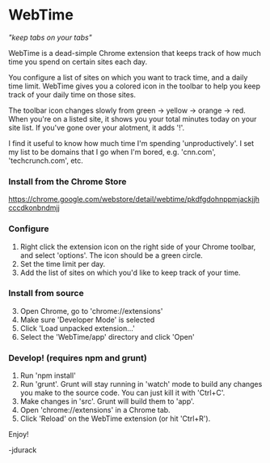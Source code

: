 WebTime
=======================

*"keep tabs on your tabs"*


WebTime is a dead-simple Chrome extension that keeps track of how much time you spend on certain sites each day.

You configure a list of sites on which you want to track time, and a daily time limit.  WebTime gives you a colored icon in the toolbar to help you keep track of your daily time on those sites.

The toolbar icon changes slowly from green -> yellow -> orange -> red.  When you're on a listed site, it shows you your total minutes today on your site list.  If you've gone over your alotment, it adds '!'.

I find it useful to know how much time I'm spending 'unproductively'.  I set my list to be domains that I go when I'm bored, e.g. 'cnn.com', 'techcrunch.com', etc.


### Install from the Chrome Store
https://chrome.google.com/webstore/detail/webtime/pkdfgdohnppmjackjjhcccdkonbndmjj

### Configure
1. Right click the extension icon on the right side of your Chrome toolbar, and select 'options'.  The icon should be a green circle.
2. Set the time limit per day.
3. Add the list of sites on which you'd like to keep track of your time.

### Install from source
3. Open Chrome, go to 'chrome://extensions'
4. Make sure 'Developer Mode' is selected
5. Click 'Load unpacked extension...'
6. Select the 'WebTime/app' directory and click 'Open'

### Develop! (requires npm and grunt)
1. Run 'npm install'
2. Run 'grunt'.  Grunt will stay running in 'watch' mode to build any changes you make to the source code.  You can just kill it with 'Ctrl+C'.
3. Make changes in 'src'.  Grunt will build them to 'app'.
4. Open 'chrome://extensions' in a Chrome tab.
5. Click 'Reload' on the WebTime extension (or hit 'Ctrl+R').


Enjoy!

-jdurack